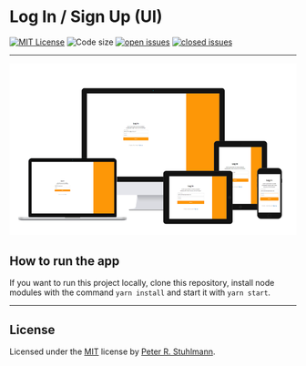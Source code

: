 # Log In / Sign Up (UI)

[![MIT License](https://img.shields.io/github/license/peter-stuhlmann/LoginScreen.svg)](https://github.com/peter-stuhlmann/LoginScreen/blob/master/LICENSE)
![Code size](https://img.shields.io/github/languages/code-size/peter-stuhlmann/LoginScreen.svg)
[![open issues](https://img.shields.io/github/issues/peter-stuhlmann/LoginScreen.svg)](https://github.com/peter-stuhlmann/LoginScreen/issues?q=is%3Aopen+is%3Aissue)
[![closed issues](https://img.shields.io/github/issues-closed/peter-stuhlmann/LoginScreen.svg)](https://github.com/peter-stuhlmann/LoginScreen/issues?q=is%3Aissue+is%3Aclosed)

---

![Responsive](./screenshot.png)

## How to run the app

If you want to run this project locally, clone this repository, install node modules with the command `yarn install` and start it with `yarn start`.

---

## License

Licensed under the [MIT](https://github.com/peter-stuhlmann/LoginScreen/blob/master/LICENSE) license by [Peter R. Stuhlmann](https://peter-stuhlmann-webentwicklung.de).
